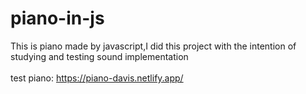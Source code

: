 # piano-in-js
This is piano made by javascript,I did this project with the intention of studying and testing sound implementation
</br>
</br>
test piano: https://piano-davis.netlify.app/
